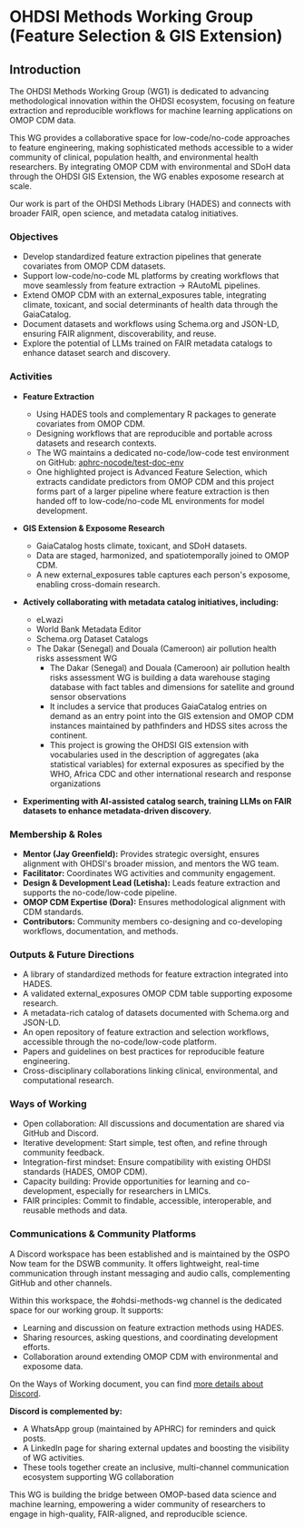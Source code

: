 # OHDSI Methods Working Group (Feature Selection & GIS Extension)

## Introduction

The OHDSI Methods Working Group (WG1) is dedicated to advancing methodological innovation within the OHDSI ecosystem, focusing on feature extraction and reproducible workflows for machine learning applications on OMOP CDM data.

This WG provides a collaborative space for low-code/no-code approaches to feature engineering, making sophisticated methods accessible to a wider community of clinical, population health, and environmental health researchers. By integrating OMOP CDM with environmental and SDoH data through the OHDSI GIS Extension, the WG enables exposome research at scale.

Our work is part of the OHDSI Methods Library (HADES) and connects with broader FAIR, open science, and metadata catalog initiatives.

### Objectives

- Develop standardized feature extraction pipelines that generate covariates from OMOP CDM datasets.
- Support low-code/no-code ML platforms by creating workflows that move seamlessly from feature extraction → RAutoML pipelines.
- Extend OMOP CDM with an external_exposures table, integrating climate, toxicant, and social determinants of health data through the GaiaCatalog.
- Document datasets and workflows using Schema.org and JSON-LD, ensuring FAIR alignment, discoverability, and reuse.
- Explore the potential of LLMs trained on FAIR metadata catalogs to enhance dataset search and discovery.

### Activities

- **Feature Extraction**

  - Using HADES tools and complementary R packages to generate covariates from OMOP CDM.
  - Designing workflows that are reproducible and portable across datasets and research contexts.
  - The WG maintains a dedicated no-code/low-code test environment on GitHub: [aphrc-nocode/test-doc-env](https://github.com/aphrc-nocode/test-doc-env)  
  - One highlighted project is Advanced Feature Selection, which extracts candidate predictors from OMOP CDM and this project forms part of a larger pipeline where feature extraction is then handed off to low-code/no-code ML environments for model development.

- **GIS Extension & Exposome Research**

  - GaiaCatalog hosts climate, toxicant, and SDoH datasets.
  - Data are staged, harmonized, and spatiotemporally joined to OMOP CDM.
  - A new external_exposures table captures each person's exposome, enabling cross-domain research.

- **Actively collaborating with metadata catalog initiatives, including:**

  - eLwazi
  - World Bank Metadata Editor
  - Schema.org Dataset Catalogs
  - The Dakar (Senegal) and Douala (Cameroon) air pollution health risks assessment WG
    - The Dakar (Senegal) and Douala (Cameroon) air pollution health risks assessment WG is building a data warehouse staging database with fact tables and dimensions for satellite and ground sensor observations
    - It includes a service that produces GaiaCatalog entries on demand as an entry point into the GIS extension and OMOP CDM instances maintained by pathfinders and HDSS sites across the continent.
    - This project is growing the OHDSI GIS extension with vocabularies used in the description of aggregates (aka statistical variables) for external exposures as specified by the WHO, Africa CDC and other international research and response organizations

- **Experimenting with AI-assisted catalog search, training LLMs on FAIR datasets to enhance metadata-driven discovery.**

### Membership & Roles

- **Mentor (Jay Greenfield):** Provides strategic oversight, ensures alignment with OHDSI's broader mission, and mentors the WG team.
- **Facilitator:** Coordinates WG activities and community engagement.
- **Design & Development Lead (Letisha):** Leads feature extraction and supports the no-code/low-code pipeline.
- **OMOP CDM Expertise (Dora):** Ensures methodological alignment with CDM standards.
- **Contributors:** Community members co-designing and co-developing workflows, documentation, and methods.

### Outputs & Future Directions

- A library of standardized methods for feature extraction integrated into HADES.
- A validated external_exposures OMOP CDM table supporting exposome research.
- A metadata-rich catalog of datasets documented with Schema.org and JSON-LD.
- An open repository of feature extraction and selection workflows, accessible through the no-code/low-code platform.
- Papers and guidelines on best practices for reproducible feature engineering.
- Cross-disciplinary collaborations linking clinical, environmental, and computational research.

### Ways of Working

- Open collaboration: All discussions and documentation are shared via GitHub and Discord.
- Iterative development: Start simple, test often, and refine through community feedback.
- Integration-first mindset: Ensure compatibility with existing OHDSI standards (HADES, OMOP CDM).
- Capacity building: Provide opportunities for learning and co-development, especially for researchers in LMICs.
- FAIR principles: Commit to findable, accessible, interoperable, and reusable methods and data.

### Communications & Community Platforms

A Discord workspace has been established and is maintained by the OSPO Now team for the DSWB community. It offers lightweight, real-time communication through instant messaging and audio calls, complementing GitHub and other channels.

Within this workspace, the #ohdsi-methods-wg channel is the dedicated space for our working group. It supports:

- Learning and discussion on feature extraction methods using HADES.
- Sharing resources, asking questions, and coordinating development efforts.
- Collaboration around extending OMOP CDM with environmental and exposome data.

On the Ways of Working document, you can find [more details about Discord](https://aphrc-dswb.github.io/dswb-open-science-capacity-wg/discord/).

**Discord is complemented by:**

- A WhatsApp group (maintained by APHRC) for reminders and quick posts.
- A LinkedIn page for sharing external updates and boosting the visibility of WG activities.
- These tools together create an inclusive, multi-channel communication ecosystem supporting WG collaboration

This WG is building the bridge between OMOP-based data science and machine learning, empowering a wider community of researchers to engage in high-quality, FAIR-aligned, and reproducible science.
